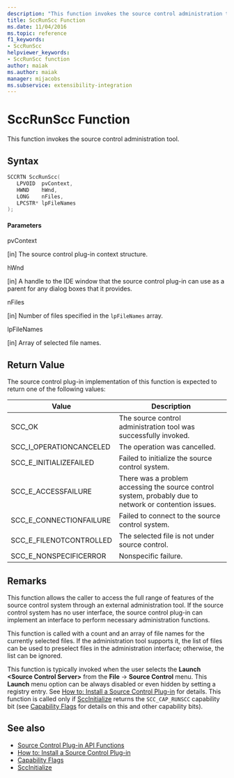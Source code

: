 ```yaml
---
description: "This function invokes the source control administration tool."
title: SccRunScc Function
ms.date: 11/04/2016
ms.topic: reference
f1_keywords:
- SccRunScc
helpviewer_keywords:
- SccRunScc function
author: maiak
ms.author: maiak
manager: mijacobs
ms.subservice: extensibility-integration
---
```

# SccRunScc Function

This function invokes the source control administration tool.

## Syntax

```cpp
SCCRTN SccRunScc(
   LPVOID  pvContext,
   HWND    hWnd,
   LONG    nFiles,
   LPCSTR* lpFileNames
);
```

#### Parameters
 pvContext

[in] The source control plug-in context structure.

 hWnd

[in] A handle to the IDE window that the source control plug-in can use as a parent for any dialog boxes that it provides.

 nFiles

[in] Number of files specified in the `lpFileNames` array.

 lpFileNames

[in] Array of selected file names.

## Return Value
 The source control plug-in implementation of this function is expected to return one of the following values:

|Value|Description|
|-----------|-----------------|
|SCC_OK|The source control administration tool was successfully invoked.|
|SCC_I_OPERATIONCANCELED|The operation was cancelled.|
|SCC_E_INITIALIZEFAILED|Failed to initialize the source control system.|
|SCC_E_ACCESSFAILURE|There was a problem accessing the source control system, probably due to network or contention issues.|
|SCC_E_CONNECTIONFAILURE|Failed to connect to the source control system.|
|SCC_E_FILENOTCONTROLLED|The selected file is not under source control.|
|SCC_E_NONSPECIFICERROR|Nonspecific failure.|

## Remarks
 This function allows the caller to access the full range of features of the source control system through an external administration tool. If the source control system has no user interface, the source control plug-in can implement an interface to perform necessary administration functions.

 This function is called with a count and an array of file names for the currently selected files. If the administration tool supports it, the list of files can be used to preselect files in the administration interface; otherwise, the list can be ignored.

 This function is typically invoked when the user selects the **Launch \<Source Control Server>** from the **File** -> **Source Control** menu. This **Launch** menu option can be always disabled or even hidden by setting a registry entry. See [How to: Install a Source Control Plug-in](../extensibility/internals/how-to-install-a-source-control-plug-in.md) for details. This function is called only if [SccInitialize](../extensibility/sccinitialize-function.md) returns the `SCC_CAP_RUNSCC` capability bit (see [Capability Flags](../extensibility/capability-flags.md) for details on this and other capability bits).

## See also
- [Source Control Plug-in API Functions](../extensibility/source-control-plug-in-api-functions.md)
- [How to: Install a Source Control Plug-in](../extensibility/internals/how-to-install-a-source-control-plug-in.md)
- [Capability Flags](../extensibility/capability-flags.md)
- [SccInitialize](../extensibility/sccinitialize-function.md)
